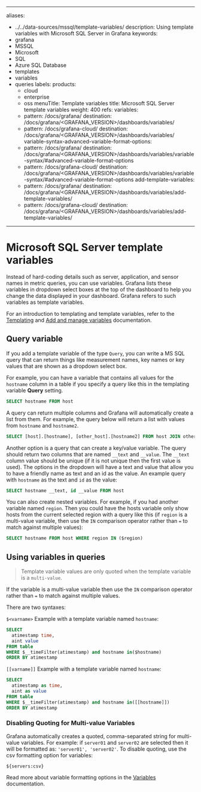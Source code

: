 -----

aliases:

- ../../data-sources/mssql/template-variables/
  description: Using template variables with Microsoft SQL Server in Grafana
  keywords:
- grafana
- MSSQL
- Microsoft
- SQL
- Azure SQL Database
- templates
- variables
- queries
  labels:
  products:
  - cloud
  - enterprise
  - oss
    menuTitle: Template variables
    title: Microsoft SQL Server template variables
    weight: 400
    refs:
    variables:
  - pattern: /docs/grafana/
    destination: /docs/grafana/\<GRAFANA\_VERSION\>/dashboards/variables/
  - pattern: /docs/grafana-cloud/
    destination: /docs/grafana/\<GRAFANA\_VERSION\>/dashboards/variables/
    variable-syntax-advanced-variable-format-options:
  - pattern: /docs/grafana/
    destination: /docs/grafana/\<GRAFANA\_VERSION\>/dashboards/variables/variable-syntax/\#advanced-variable-format-options
  - pattern: /docs/grafana-cloud/
    destination: /docs/grafana/\<GRAFANA\_VERSION\>/dashboards/variables/variable-syntax/\#advanced-variable-format-options
    add-template-variables:
  - pattern: /docs/grafana/
    destination: /docs/grafana/\<GRAFANA\_VERSION\>/dashboards/variables/add-template-variables/
  - pattern: /docs/grafana-cloud/
    destination: /docs/grafana/\<GRAFANA\_VERSION\>/dashboards/variables/add-template-variables/

-----

# Microsoft SQL Server template variables

Instead of hard-coding details such as server, application, and sensor names in metric queries, you can use variables.
Grafana lists these variables in dropdown select boxes at the top of the dashboard to help you change the data displayed in your dashboard.
Grafana refers to such variables as template variables.

For an introduction to templating and template variables, refer to the [Templating](ref:variables) and [Add and manage variables](ref:add-template-variables) documentation.

## Query variable

If you add a template variable of the type `Query`, you can write a MS SQL query that can
return things like measurement names, key names or key values that are shown as a dropdown select box.

For example, you can have a variable that contains all values for the `hostname` column in a table if you specify a query like this in the templating variable **Query** setting.

``` sql
SELECT hostname FROM host
```

A query can return multiple columns and Grafana will automatically create a list from them. For example, the query below will return a list with values from `hostname` and `hostname2`.

``` sql
SELECT [host].[hostname], [other_host].[hostname2] FROM host JOIN other_host ON [host].[city] = [other_host].[city]
```

Another option is a query that can create a key/value variable. The query should return two columns that are named `__text` and `__value`. The `__text` column value should be unique (if it is not unique then the first value is used). The options in the dropdown will have a text and value that allow you to have a friendly name as text and an id as the value. An example query with `hostname` as the text and `id` as the value:

``` sql
SELECT hostname __text, id __value FROM host
```

You can also create nested variables. For example, if you had another variable named `region`. Then you could have
the hosts variable only show hosts from the current selected region with a query like this (if `region` is a multi-value variable, then use the `IN` comparison operator rather than `=` to match against multiple values):

``` sql
SELECT hostname FROM host WHERE region IN ($region)
```

## Using variables in queries

> Template variable values are only quoted when the template variable is a `multi-value`.

If the variable is a multi-value variable then use the `IN` comparison operator rather than `=` to match against multiple values.

There are two syntaxes:

`$<varname>` Example with a template variable named `hostname`:

``` sql
SELECT
  atimestamp time,
  aint value
FROM table
WHERE $__timeFilter(atimestamp) and hostname in($hostname)
ORDER BY atimestamp
```

`[[varname]]` Example with a template variable named `hostname`:

``` sql
SELECT
  atimestamp as time,
  aint as value
FROM table
WHERE $__timeFilter(atimestamp) and hostname in([[hostname]])
ORDER BY atimestamp
```

### Disabling Quoting for Multi-value Variables

Grafana automatically creates a quoted, comma-separated string for multi-value variables. For example: if `server01` and `server02` are selected then it will be formatted as: `'server01', 'server02'`. To disable quoting, use the csv formatting option for variables:

`${servers:csv}`

Read more about variable formatting options in the [Variables](ref:variable-syntax-advanced-variable-format-options) documentation.
